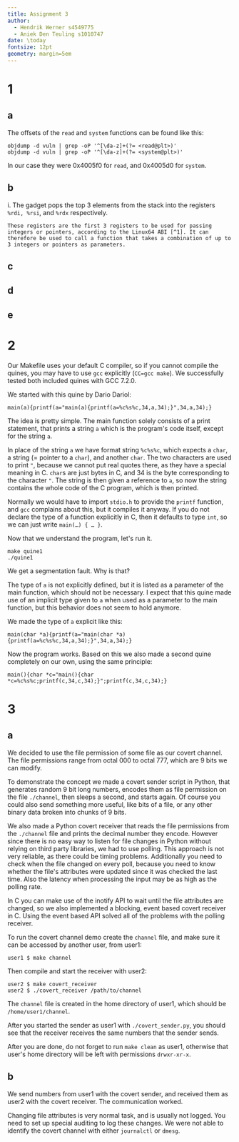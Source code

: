 ```yaml
---
title: Assignment 3
author:
  - Hendrik Werner s4549775
  - Aniek Den Teuling s1010747
date: \today
fontsize: 12pt
geometry: margin=5em
---
```


# 1
## a
The offsets of the `read` and `system` functions can be found like this:

```
objdump -d vuln | grep -oP '^[\da-z]+(?= <read@plt>)'
objdump -d vuln | grep -oP '^[\da-z]+(?= <system@plt>)'
```

In our case they were 0x4005f0 for `read`, and 0x4005d0 for `system`.

## b
i. The gadget pops the top 3 elements from the stack into the registers `%rdi, %rsi`, and `%rdx` respectively.

	These registers are the first 3 registers to be used for passing integers or pointers, according to the Linux64 ABI [^1]. It can therefore be used to call a function that takes a combination of up to 3 integers or pointers as parameters.

[^1]: [System V Application Binary Interface](https://software.intel.com/sites/default/files/article/402129/mpx-linux64-abi.pdf) page 21

## c
## d
## e

# 2

Our Makefile uses your default C compiler, so if you cannot compile the quines, you may have to use `gcc` explicitly (`CC=gcc make`). We successfully tested both included quines with GCC 7.2.0.

We started with this quine by Dario Dariol:

```
main(a){printf(a="main(a){printf(a=%c%s%c,34,a,34);}",34,a,34);}
```

The idea is pretty simple. The main function solely consists of a print statement, that prints a string `a` which is the program's code itself, except for the string `a`.

In place of the string `a` we have format string `%c%s%c`, which expects a `char`, a string (= pointer to a `char`), and another `char`. The two characters are used to print `"`, because we cannot put real quotes there, as they have a special meaning in C. `char`s are just bytes in C, and 34 is the byte corresponding to the character `"`. The string is then given a reference to `a`, so now the string contains the whole code of the C program, which is then printed.

Normally we would have to import `stdio.h` to provide the `printf` function, and `gcc` complains about this, but it compiles it anyway. If you do not declare the type of a function explicitly in C, then it defaults to type `int`, so we can just write `main(…) { … }`.

Now that we understand the program, let's run it.

```
make quine1
./quine1
```

We get a segmentation fault. Why is that?

The type of `a` is not explicitly defined, but it is listed as a parameter of the main function, which should not be necessary. I expect that this quine made use of an implicit type given to `a` when used as a parameter to the main function, but this behavior does not seem to hold anymore.

We made the type of `a` explicit like this:

```
main(char *a){printf(a="main(char *a){printf(a=%c%s%c,34,a,34);}",34,a,34);}
```

Now the program works. Based on this we also made a second quine completely on our own, using the same principle:

```
main(){char *c="main(){char *c=%c%s%c;printf(c,34,c,34);}";printf(c,34,c,34);}
```

# 3
## a
We decided to use the file permission of some file as our covert channel. The file permissions range from octal 000 to octal 777, which are 9 bits we can modify.

To demonstrate the concept we made a covert sender script in Python, that generates random 9 bit long numbers, encodes them as file permission on the file `./channel`, then sleeps a second, and starts again. Of course you could also send something more useful, like bits of a file, or any other binary data broken into chunks of 9 bits.

We also made a Python covert receiver that reads the file permissions from the `./channel` file and prints the decimal number they encode. However since there is no easy way to listen for file changes in Python without relying on third party libraries, we had to use polling. This approach is not very reliable, as there could be timing problems. Additionally you need to check when the file changed on every poll, because you need to know whether the file's attributes were updated since it was checked the last time. Also the latency when processing the input may be as high as the polling rate.

In C you can make use of the inotify API to wait until the file attributes are changed, so we also implemented a blocking, event based covert receiver in C. Using the event based API solved all of the problems with the polling receiver.

To run the covert channel demo create the `channel` file, and make sure it can be accessed by another user, from user1:

```
user1 $ make channel
```

Then compile and start the receiver with user2:

```
user2 $ make covert_receiver
user2 $ ./covert_receiver /path/to/channel
```

The `channel` file is created in the home directory of user1, which should be `/home/user1/channel`.

After you started the sender as user1 with `./covert_sender.py`, you should see that the receiver receives the same numbers that the sender sends.

After you are done, do not forget to run `make clean` as user1, otherwise that user's home directory will be left with permissions `drwxr-xr-x`.

## b

We send numbers from user1 with the covert sender, and received them as user2 with the covert receiver. The communication worked.

Changing file attributes is very normal task, and is usually not logged. You need to set up special auditing to log these changes. We were not able to identify the covert channel with either `journalctl` or `dmesg`.
